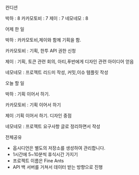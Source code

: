컨디션

박하 : 8
카카모토비 : 7
제이 : 7
네모네모 : 8

어제 한 일

박하 : 카카모토비,제이와 함께 기획을 함.

카카모토비 : 기획, 한투 API 권한 신청

제이 : 기획, 토큰 관련 회의, 아티,푸반에게 디자인 관련 아이디어 얻음

네모네모 : 프로젝트 리드미 작성, 커밋,이슈 템플릿 작성

오늘 할 일

박하 : 기획 이어서 하기.

카카모토비 : 기획 이어서 하기

제이 :기획 이어서 하기. 디자인 중점

네모네모 : 프로젝트 요구사항 글로 정리하면서 작성

전체공유
- 옵시디언은 별도의 저장소를 생성하여 관리합니다.
- 1시간에 5~10분씩 휴식시간 가지기  
- 프로젝트 이름은 Fine Ants
-  API 백 서버를 거쳐서 데이터 받는 방향으로 진행
